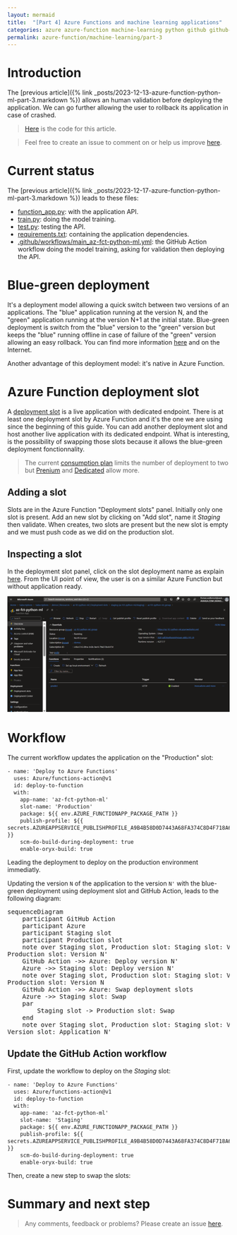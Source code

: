 ```yaml
---
layout: mermaid
title:  "[Part 4] Azure Functions and machine learning applications"
categories: azure azure-function machine-learning python github github-action
permalink: azure-function/machine-learning/part-3
---
```

# Introduction
The [previous article]({% link _posts/2023-12-13-azure-function-python-ml-part-3.markdown %}) allows an human validation before deploying the application. We can go further allowing the user to rollback its application in case of crashed.


> [Here](https://github.com/florian-vuillemot/az-fct-python-ml/tree/main/part-4) is the code for this article.

> Feel free to create an issue to comment on or help us improve [here](https://github.com/florian-vuillemot/florian-vuillemot.github.io).


# Current status
The [previous article]({% link _posts/2023-12-17-azure-function-python-ml-part-3.markdown %}) leads to these files:
- [function_app.py](https://github.com/florian-vuillemot/az-fct-python-ml/blob/main/part-3/function_app.py): with the application API.
- [train.py](https://github.com/florian-vuillemot/az-fct-python-ml/blob/main/part-3/train.py): doing the model training.
- [test.py](https://github.com/florian-vuillemot/az-fct-python-ml/blob/main/part-3/test.py): testing the API.
- [requirements.txt](https://github.com/florian-vuillemot/az-fct-python-ml/blob/main/part-3/requirements.txt): containing the application dependencies.
- [.github/workflows/main_az-fct-python-ml.yml](https://github.com/florian-vuillemot/az-fct-python-ml/blob/main/part-3/.github/workflows/main_az-fct-python-ml.yml): the GitHub Action workflow doing the model training, asking for validation then deploying the API.


# Blue-green deployment
It's a deployment model allowing a quick switch between two versions of an applications. The "blue" application running at the version N, and the "green" application running at the version N+1 at the initial state. Blue-green deployment is switch from the "blue" version to the "green" version but keeps the "blue" running offline in case of failure of the "green" version allowing an easy rollback. You can find more information [here](https://en.wikipedia.org/wiki/Blue%E2%80%93green_deployment) and on the Internet.

Another advantage of this deployment model: it's native in Azure Function.

# Azure Function deployment slot
A [deployment slot](https://learn.microsoft.com/en-us/azure/azure-functions/functions-deployment-slots?tabs=azure-portal) is a live application with dedicated endpoint. There is at least one deployment slot by Azure Function and it's the one we are using since the beginning of this guide. You can add another deployment slot and host another live application with its dedicated endpoint. What is interesting, is the possibility of swapping those slots because it allows the blue-green deployment fonctionnality.

> The current [consumption plan](https://learn.microsoft.com/en-us/azure/azure-functions/consumption-plan) limits the number of deployment to two but [Prenium](https://learn.microsoft.com/en-us/azure/azure-functions/functions-premium-plan?tabs=portal) and [Dedicated](https://learn.microsoft.com/en-us/azure/azure-functions/dedicated-plan) allow more.

## Adding a slot
Slots are in the Azure Function "Deployment slots" panel. Initially only one slot is present. Add an new slot by clicking on "Add slot", name it *Staging* then validate. When creates, two slots are present but the new slot is empty and we must push code as we did on the production slot.

## Inspecting a slot
In the deployment slot panel, click on the slot deployment name as explain [here](https://learn.microsoft.com/en-us/azure/app-service/deploy-staging-slots?tabs=portal). From the UI point of view, the user is on a similar Azure Function but without application ready.

![Deployment slot demo](/assets/2023-12-24-azure-function-python-ml-part-4/create-slot.gif)

# Workflow
The current workflow updates the application on the "Production" slot:
```
- name: 'Deploy to Azure Functions'
  uses: Azure/functions-action@v1
  id: deploy-to-function
  with:
    app-name: 'az-fct-python-ml'
    slot-name: 'Production'
    package: ${{ env.AZURE_FUNCTIONAPP_PACKAGE_PATH }}
    publish-profile: ${{ secrets.AZUREAPPSERVICE_PUBLISHPROFILE_A9B4B58D0D7443A68FA374C8D4F718A6 }}
    scm-do-build-during-deployment: true
    enable-oryx-build: true
```
Leading the deployment to deploy on the production environment immediatly.

Updating the version `N` of the application to the version `N'` with the blue-green deployment using deployment slot and GitHub Action, leads to the following diagram:
<pre class="mermaid">
sequenceDiagram
    participant GitHub Action
    participant Azure
    participant Staging slot
    participant Production slot
    note over Staging slot, Production slot: Staging slot: Version unknow<br>Production slot: Version N'
    GitHub Action ->> Azure: Deploy version N'
    Azure ->> Staging slot: Deploy version N'
    note over Staging slot, Production slot: Staging slot: Version N'<br>Production slot: Version N
    GitHub Action ->> Azure: Swap deployment slots
    Azure ->> Staging slot: Swap
    par
        Staging slot -> Production slot: Swap
    end
    note over Staging slot, Production slot: Staging slot: Version N<br>Version slot: Application N'
</pre>

## Update the GitHub Action workflow
First, update the workflow to deploy on the *Staging* slot:
```
- name: 'Deploy to Azure Functions'
  uses: Azure/functions-action@v1
  id: deploy-to-function
  with:
    app-name: 'az-fct-python-ml'
    slot-name: 'Staging'
    package: ${{ env.AZURE_FUNCTIONAPP_PACKAGE_PATH }}
    publish-profile: ${{ secrets.AZUREAPPSERVICE_PUBLISHPROFILE_A9B4B58D0D7443A68FA374C8D4F718A6 }}
    scm-do-build-during-deployment: true
    enable-oryx-build: true
```

Then, create a new step to swap the slots:


# Summary and next step

> Any comments, feedback or problems? Please create an issue [here](https://github.com/florian-vuillemot/florian-vuillemot.github.io).
